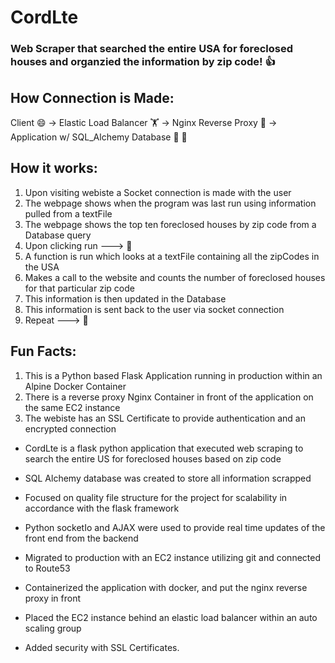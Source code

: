 # CordLte
### Web Scraper that searched the entire USA for foreclosed houses and organzied the information by zip code! :+1:

## How Connection is Made:
Client :smile: -> Elastic Load Balancer :weight_lifting: -> Nginx Reverse Proxy :arrows_counterclockwise: -> Application w/ SQL_Alchemy Database :apple: :convenience_store:

## How it works: 
1. Upon visiting webiste a Socket connection is made with the user 
2. The webpage shows when the program was last run using information pulled from a textFile
3. The webpage shows the top ten foreclosed houses by zip code from a Database query
4. Upon clicking run ---> :runner:
5. A function is run which looks at a textFile containing all the zipCodes in the USA
6. Makes a call to the website and counts the number of foreclosed houses for that particular zip code
7. This information is then updated in the Database 
8. This information is sent back to the user via socket connection
9. Repeat ---> :arrows_counterclockwise:

## Fun Facts:
1. This is a Python based Flask Application running in production within an Alpine Docker Container
2. There is a reverse proxy Nginx Container in front of the application on the same EC2 instance 
3. The webiste has an SSL Certificate to provide authentication and an encrypted connection 


- CordLte is a flask python application that executed web scraping to search the entire US for foreclosed houses based on zip code 

- SQL Alchemy database was created to store all information scrapped

- Focused on quality file structure for the project for scalability in accordance with the flask framework

- Python socketIo and AJAX were used to provide real time updates of the front end from the backend

- Migrated to production with an EC2 instance utilizing git and connected to Route53

- Containerized the application with docker, and put the nginx reverse proxy in front

- Placed the EC2 instance behind an elastic load balancer within an auto scaling group

- Added security with SSL Certificates.
